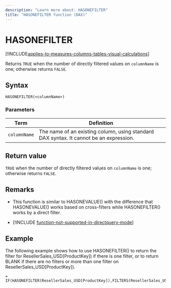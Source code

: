 ```yaml
---
description: "Learn more about: HASONEFILTER"
title: "HASONEFILTER function (DAX)"
---
```

# HASONEFILTER

[!INCLUDE[applies-to-measures-columns-tables-visual-calculations](includes/applies-to-measures-columns-tables-visual-calculations.md)]

Returns `TRUE` when the number of directly filtered values on `columnName` is one; otherwise returns `FALSE`.

## Syntax

```dax
HASONEFILTER(<columnName>)
```

### Parameters

|Term|Definition|
|--------|--------------|
|`columnName`|  The name of an existing column, using standard DAX syntax. It cannot be an expression.  |

## Return value

`TRUE` when the number of directly filtered values on `columnName` is one; otherwise returns `FALSE`.

## Remarks

- This function is similar to HASONEVALUE() with the difference that HASONEVALUE() works based on cross-filters while HASONEFILTER() works by a direct filter.

- [!INCLUDE [function-not-supported-in-directquery-mode](includes/function-not-supported-in-directquery-mode.md)]

## Example

The following example shows how to use HASONEFILTER() to return the filter for   ResellerSales_USD[ProductKey]) if there is one filter, or to return BLANK if there are no filters or more than one filter on ResellerSales_USD[ProductKey]).

```dax
= IF(HASONEFILTER(ResellerSales_USD[ProductKey]),FILTERS(ResellerSales_USD[ProductKey]),BLANK())
```

